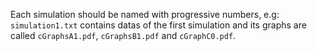 Each simulation should be named with progressive numbers, e.g:
`simulation1.txt` contains datas of the first simulation and its graphs are called `cGraphsA1.pdf`, `cGraphsB1.pdf` and `cGraphC0.pdf`.
